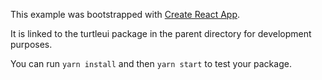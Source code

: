 This example was bootstrapped with [Create React App](https://github.com/facebook/create-react-app).

It is linked to the turtleui package in the parent directory for development purposes.

You can run `yarn install` and then `yarn start` to test your package.
